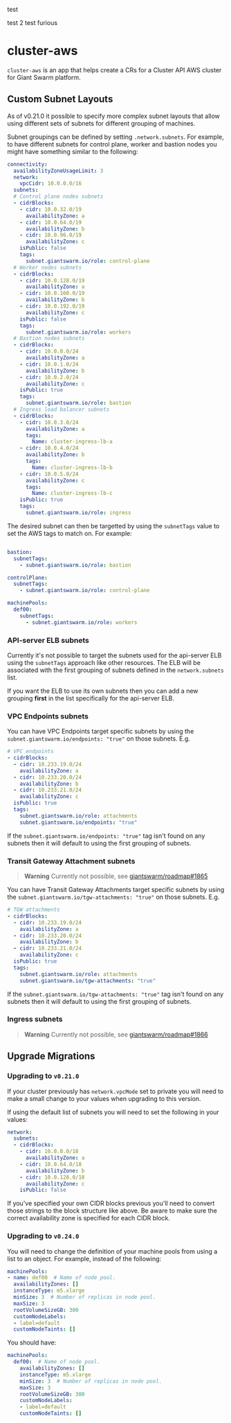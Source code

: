test

test 2 test furious

# cluster-aws

`cluster-aws` is an app that helps create a CRs for a Cluster API AWS cluster for Giant Swarm platform.

## Custom Subnet Layouts

As of v0.21.0 it possible to specify more complex subnet layouts that allow using different sets of subnets for different grouping of machines.

Subnet groupings can be defined by setting `.network.subnets`. For example, to have different subnets for control plane, worker and bastion nodes you might have something similar to the following:

```yaml
connectivity:
  availabilityZoneUsageLimit: 3
  network:
    vpcCidr: 10.0.0.0/16
  subnets:
  # Control plane nodes subnets
  - cidrBlocks:
    - cidr: 10.0.32.0/19
      availabilityZone: a
    - cidr: 10.0.64.0/19
      availabilityZone: b
    - cidr: 10.0.96.0/19
      availabilityZone: c
    isPublic: false
    tags:
      subnet.giantswarm.io/role: control-plane
  # Worker nodes subnets
  - cidrBlocks:
    - cidr: 10.0.128.0/19
      availabilityZone: a
    - cidr: 10.0.160.0/19
      availabilityZone: b
    - cidr: 10.0.192.0/19
      availabilityZone: c
    isPublic: false
    tags:
      subnet.giantswarm.io/role: workers
  # Bastion nodes subnets
  - cidrBlocks:
    - cidr: 10.0.0.0/24
      availabilityZone: a
    - cidr: 10.0.1.0/24
      availabilityZone: b
    - cidr: 10.0.2.0/24
      availabilityZone: c
    isPublic: true
    tags:
      subnet.giantswarm.io/role: bastion
  # Ingress load balancer subnets
  - cidrBlocks:
    - cidr: 10.0.3.0/24
      availabilityZone: a
      tags:
        Name: cluster-ingress-lb-a
    - cidr: 10.0.4.0/24
      availabilityZone: b
      tags:
        Name: cluster-ingress-lb-b
    - cidr: 10.0.5.0/24
      availabilityZone: c
      tags:
        Name: cluster-ingress-lb-c
    isPublic: true
    tags:
      subnet.giantswarm.io/role: ingress
```

The desired subnet can then be targetted by using the `subnetTags` value to set the AWS tags to match on. For example:

```yaml

bastion:
  subnetTags:
    - subnet.giantswarm.io/role: bastion

controlPlane:
  subnetTags:
    - subnet.giantswarm.io/role: control-plane

machinePools:
  def00:
    subnetTags:
      - subnet.giantswarm.io/role: workers
```

### API-server ELB subnets

Currently it's not possible to target the subnets used for the api-server ELB using the `subnetTags` approach like other resources. The ELB will be associated with the first grouping of subnets defined in the `network.subnets` list.

If you want the ELB to use its own subnets then you can add a new grouping **first** in the list specifically for the api-server ELB.

### VPC Endpoints subnets

You can have VPC Endpoints target specific subnets by using the `subnet.giantswarm.io/endpoints: "true"` on those subnets. E.g.

```yaml
# VPC endpoints
- cidrBlocks:
  - cidr: 10.233.19.0/24
    availabilityZone: a
  - cidr: 10.233.20.0/24
    availabilityZone: b
  - cidr: 10.233.21.0/24
    availabilityZone: c
  isPublic: true
  tags:
    subnet.giantswarm.io/role: attachments
    subnet.giantswarm.io/endpoints: "true"
```

If the `subnet.giantswarm.io/endpoints: "true"` tag isn't found on any subnets then it will default to using the first grouping of subnets.

### Transit Gateway Attachment subnets

> **Warning**
> Currently not possible, see [giantswarm/roadmap#1865](https://github.com/giantswarm/roadmap/issues/1865)

You can have Transit Gateway Attachments target specific subnets by using the `subnet.giantswarm.io/tgw-attachments: "true"` on those subnets. E.g.

```yaml
# TGW attachments
- cidrBlocks:
  - cidr: 10.233.19.0/24
    availabilityZone: a
  - cidr: 10.233.20.0/24
    availabilityZone: b
  - cidr: 10.233.21.0/24
    availabilityZone: c
  isPublic: true
  tags:
    subnet.giantswarm.io/role: attachments
    subnet.giantswarm.io/tgw-attachments: "true"
```

If the `subnet.giantswarm.io/tgw-attachments: "true"` tag isn't found on any subnets then it will default to using the first grouping of subnets.

### Ingress subnets

> **Warning**
> Currently not possible, see [giantswarm/roadmap#1866](https://github.com/giantswarm/roadmap/issues/1866)

## Upgrade Migrations

### Upgrading to `v0.21.0`

If your cluster previously has `network.vpcMode` set to private you will need to make a small change to your values when upgrading to this version.

If using the default list of subnets you will need to set the following in your values:

```yaml
network:
  subnets:
  - cidrBlocks:
    - cidr: 10.0.0.0/18
      availabilityZone: a
    - cidr: 10.0.64.0/18
      availabilityZone: b
    - cidr: 10.0.128.0/18
      availabilityZone: c
    isPublic: false
```

If you've specified your own CIDR blocks previous you'll need to convert those strings to the block structure like above. Be aware to make sure the correct availability zone is specified for each CIDR block.

### Upgrading to `v0.24.0`

You will need to change the definition of your machine pools from using a list to an object.
For example, instead of the following:

```yaml
machinePools:
- name: def00  # Name of node pool.
  availabilityZones: []
  instanceType: m5.xlarge
  minSize: 3  # Number of replicas in node pool.
  maxSize: 3
  rootVolumeSizeGB: 300
  customNodeLabels:
  - label=default
  customNodeTaints: []
```

You should have:

```yaml
machinePools:
  def00:  # Name of node pool.
    availabilityZones: []
    instanceType: m5.xlarge
    minSize: 3  # Number of replicas in node pool.
    maxSize: 3
    rootVolumeSizeGB: 300
    customNodeLabels:
    - label=default
    customNodeTaints: []
```
